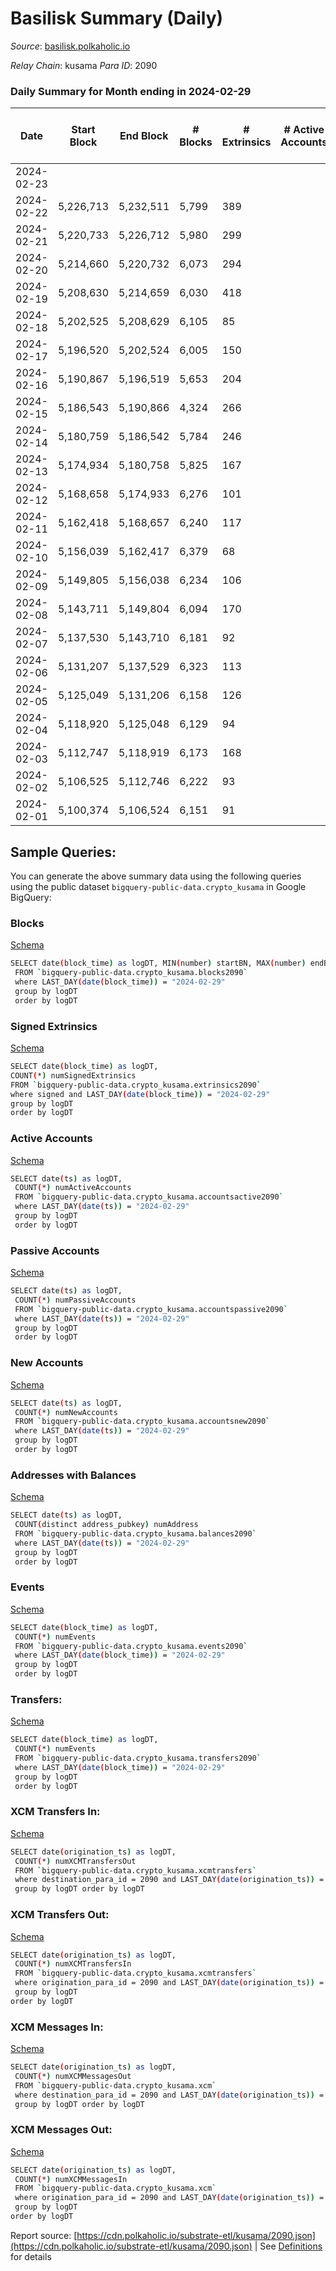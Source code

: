 # Basilisk Summary (Daily)

_Source_: [basilisk.polkaholic.io](https://basilisk.polkaholic.io)

*Relay Chain*: kusama
*Para ID*: 2090



### Daily Summary for Month ending in 2024-02-29


| Date    | Start Block | End Block | # Blocks | # Extrinsics | # Active Accounts | # Passive Accounts | # New Accounts | # Addresses | # Events  | # Transfers ($USD) | # XCM Transfers In ($USD) | # XCM Transfers Out ($USD) | # XCM In | # XCM Out | Issues |
|---------|-------------|-----------|----------|--------------|-------------------|--------------------|----------------|-------------|-----------|--------------------|---------------------------|----------------------------|----------|-----------|--------|
| 2024-02-23 |  |  |  |  |  |  |  |  |  |   |   |   |  |  |  |
| 2024-02-22 | 5,226,713 | 5,232,511 | 5,799 | 389 |  |  |  | 18,953 | 24,100 | 993 ($52,222.02) |   |   |  |  |  |
| 2024-02-21 | 5,220,733 | 5,226,712 | 5,980 | 299 |  |  |  | 18,950 | 23,114 | 717 ($44,363.01) |   |   |  |  |  |
| 2024-02-20 | 5,214,660 | 5,220,732 | 6,073 | 294 |  |  |  | 18,944 | 23,359 | 756 ($39,599.61) |   |   |  |  |  |
| 2024-02-19 | 5,208,630 | 5,214,659 | 6,030 | 418 |  |  |  | 18,937 | 25,402 | 1,076 ($63,611.77) |   |   |  |  |  |
| 2024-02-18 | 5,202,525 | 5,208,629 | 6,105 | 85 |  |  |  | 18,935 | 19,909 | 175 ($6,671.75) |   |   |  |  |  |
| 2024-02-17 | 5,196,520 | 5,202,524 | 6,005 | 150 |  |  |  | 18,933 | 20,865 | 369 ($7,090.77) |   |   |  |  |  |
| 2024-02-16 | 5,190,867 | 5,196,519 | 5,653 | 204 |  |  |  | 18,932 | 20,681 | 542 ($21,629.31) |   |   |  |  |  |
| 2024-02-15 | 5,186,543 | 5,190,866 | 4,324 | 266 |  |  |  | 18,942 | 18,062 | 803 ($66,044.31) |   |   |  |  |  |
| 2024-02-14 | 5,180,759 | 5,186,542 | 5,784 | 246 |  |  |  | 18,942 | 21,354 | 528 ($70,108.89) |   |   |  |  |  |
| 2024-02-13 | 5,174,934 | 5,180,758 | 5,825 | 167 |  |  |  | 18,942 | 20,413 | 313 ($13,909.86) |   |   |  |  |  |
| 2024-02-12 | 5,168,658 | 5,174,933 | 6,276 | 101 |  |  |  | 18,944 | 20,769 | 231 ($12,542.51) |   |   |  |  |  |
| 2024-02-11 | 5,162,418 | 5,168,657 | 6,240 | 117 |  |  |  | 18,943 | 20,802 | 270 ($38,858.78) |   |   |  |  |  |
| 2024-02-10 | 5,156,039 | 5,162,417 | 6,379 | 68 |  |  |  | 18,944 | 20,831 | 216 ($8,780.55) |   |   |  |  |  |
| 2024-02-09 | 5,149,805 | 5,156,038 | 6,234 | 106 |  |  |  | 18,944 | 20,596 | 248  |   |   |  |  |  |
| 2024-02-08 | 5,143,711 | 5,149,804 | 6,094 | 170 |  |  |  | 18,943 | 21,396 | 451  |   |   |  |  |  |
| 2024-02-07 | 5,137,530 | 5,143,710 | 6,181 | 92 |  |  |  | 18,942 | 20,556 | 283  |   |   |  |  |  |
| 2024-02-06 | 5,131,207 | 5,137,529 | 6,323 | 113 |  |  |  | 18,941 | 21,109 | 281  |   |   |  |  |  |
| 2024-02-05 | 5,125,049 | 5,131,206 | 6,158 | 126 |  |  |  | 18,940 | 20,471 | 231  | 2 ($239.75) | 4  |  |  |  |
| 2024-02-04 | 5,118,920 | 5,125,048 | 6,129 | 94 |  |  |  | 18,922 | 20,497 | 314 ($2,486.63) | 2 ($2,669.54) | 4  |  |  |  |
| 2024-02-03 | 5,112,747 | 5,118,919 | 6,173 | 168 |  |  |  | 18,922 | 22,420 | 624 ($14,088.89) | 7 ($947.81) | 13 ($357.92) |  |  |  |
| 2024-02-02 | 5,106,525 | 5,112,746 | 6,222 | 93 |  |  |  | 18,919 | 20,575 | 256 ($10,066.05) | 6 ($1,136.34) | 8 ($106.65) | 1 |  |  |
| 2024-02-01 | 5,100,374 | 5,106,524 | 6,151 | 91 |  |  |  | 18,920 | 20,480 | 289 ($11,828.20) | 2 ($475.97) | 11 ($180.34) | 2 | 9 |  |

## Sample Queries:
You can generate the above summary data using the following queries using the public dataset `bigquery-public-data.crypto_kusama` in Google BigQuery:


### Blocks 

[Schema](https://github.com/colorfulnotion/substrate-etl/blob/main/schema/blocks.json)

```bash
SELECT date(block_time) as logDT, MIN(number) startBN, MAX(number) endBN, COUNT(*) numBlocks 
 FROM `bigquery-public-data.crypto_kusama.blocks2090`  
 where LAST_DAY(date(block_time)) = "2024-02-29" 
 group by logDT 
 order by logDT
```

### Signed Extrinsics 

[Schema](https://github.com/colorfulnotion/substrate-etl/blob/main/schema/extrinsics.json)

```bash
SELECT date(block_time) as logDT, 
COUNT(*) numSignedExtrinsics 
FROM `bigquery-public-data.crypto_kusama.extrinsics2090`  
where signed and LAST_DAY(date(block_time)) = "2024-02-29" 
group by logDT 
order by logDT
```

### Active Accounts 

[Schema](https://github.com/colorfulnotion/substrate-etl/blob/main/schema/accountsactive.json)

```bash
SELECT date(ts) as logDT, 
 COUNT(*) numActiveAccounts 
 FROM `bigquery-public-data.crypto_kusama.accountsactive2090` 
 where LAST_DAY(date(ts)) = "2024-02-29" 
 group by logDT 
 order by logDT
```

### Passive Accounts 

[Schema](https://github.com/colorfulnotion/substrate-etl/blob/main/schema/accountspassive.json)

```bash
SELECT date(ts) as logDT, 
 COUNT(*) numPassiveAccounts 
 FROM `bigquery-public-data.crypto_kusama.accountspassive2090` 
 where LAST_DAY(date(ts)) = "2024-02-29" 
 group by logDT 
 order by logDT
```

### New Accounts 

[Schema](https://github.com/colorfulnotion/substrate-etl/blob/main/schema/accountsnew.json)

```bash
SELECT date(ts) as logDT, 
 COUNT(*) numNewAccounts 
 FROM `bigquery-public-data.crypto_kusama.accountsnew2090` 
 where LAST_DAY(date(ts)) = "2024-02-29" 
 group by logDT
 order by logDT
```

### Addresses with Balances 

[Schema](https://github.com/colorfulnotion/substrate-etl/blob/main/schema/balances.json)

```bash
SELECT date(ts) as logDT,
 COUNT(distinct address_pubkey) numAddress 
 FROM `bigquery-public-data.crypto_kusama.balances2090` 
 where LAST_DAY(date(ts)) = "2024-02-29" 
 group by logDT 
 order by logDT
```

### Events 

[Schema](https://github.com/colorfulnotion/substrate-etl/blob/main/schema/events.json)

```bash
SELECT date(block_time) as logDT, 
 COUNT(*) numEvents 
 FROM `bigquery-public-data.crypto_kusama.events2090` 
 where LAST_DAY(date(block_time)) = "2024-02-29" 
 group by logDT 
 order by logDT
```

### Transfers:

[Schema](https://github.com/colorfulnotion/substrate-etl/blob/main/schema/transfers.json)

```bash
SELECT date(block_time) as logDT, 
 COUNT(*) numEvents 
 FROM `bigquery-public-data.crypto_kusama.transfers2090` 
 where LAST_DAY(date(block_time)) = "2024-02-29" 
 group by logDT 
 order by logDT
```

### XCM Transfers In: 

[Schema](https://github.com/colorfulnotion/substrate-etl/blob/main/schema/xcmtransfers.json)

```bash
SELECT date(origination_ts) as logDT, 
 COUNT(*) numXCMTransfersOut 
 FROM `bigquery-public-data.crypto_kusama.xcmtransfers` 
 where destination_para_id = 2090 and LAST_DAY(date(origination_ts)) = "2024-02-29" 
 group by logDT order by logDT
```

### XCM Transfers Out: 

[Schema](https://github.com/colorfulnotion/substrate-etl/blob/main/schema/xcmtransfers.json)

```bash
SELECT date(origination_ts) as logDT, 
 COUNT(*) numXCMTransfersIn 
 FROM `bigquery-public-data.crypto_kusama.xcmtransfers` 
 where origination_para_id = 2090 and LAST_DAY(date(origination_ts)) = "2024-02-29" 
 group by logDT 
order by logDT
```

### XCM Messages In: 

[Schema](https://github.com/colorfulnotion/substrate-etl/blob/main/schema/xcm.json)

```bash
SELECT date(origination_ts) as logDT, 
 COUNT(*) numXCMMessagesOut 
 FROM `bigquery-public-data.crypto_kusama.xcm` 
 where destination_para_id = 2090 and LAST_DAY(date(origination_ts)) = "2024-02-29" 
 group by logDT order by logDT
```

### XCM Messages Out: 

[Schema](https://github.com/colorfulnotion/substrate-etl/blob/main/schema/xcm.json)

```bash
SELECT date(origination_ts) as logDT, 
 COUNT(*) numXCMMessagesIn 
 FROM `bigquery-public-data.crypto_kusama.xcm` 
 where origination_para_id = 2090 and LAST_DAY(date(origination_ts)) = "2024-02-29" 
 group by logDT 
order by logDT
```


Report source: [https://cdn.polkaholic.io/substrate-etl/kusama/2090.json](https://cdn.polkaholic.io/substrate-etl/kusama/2090.json) | See [Definitions](/DEFINITIONS.md) for details
